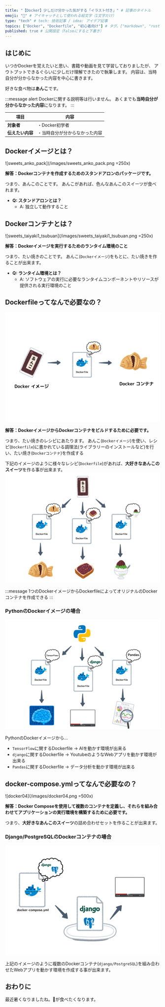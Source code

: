 ```yaml
---
title: "【Docker】少しだけ分かった気がする「イラスト付き」" # 記事のタイトル
emoji: "🍧" # アイキャッチとして使われる絵文字（1文字だけ）
type: "tech" # tech: 技術記事 / idea: アイデア記事
topics: ["Docker", "Dockerfile", "初心者向け"] # タグ。["markdown", "rust", "aws"]のように指定する
published: true # 公開設定（falseにすると下書き）
---
```

## はじめに
いつかDockerを覚えたいと思い、書籍や動画を見て学習しておりましたが、
アウトプットできるぐらいに少しだけ理解できたので執筆します。
内容は、当時自分が分からなかった内容を中心に書きます。

好きな食べ物は**あんこ**です。

:::message alert
Dockerに関する説明等は行いません。
あくまでも**当時自分が分からなかった内容**になります。
:::

|  項目  | 内容  |
| ---- | ---- |
|  **対象者**  |  ・Docker初学者  |
|  **伝えたい内容**  |  ・当時自分が分からなかった内容  |

## Dockerイメージとは？
![sweets_anko_pack](/images/sweets_anko_pack.png =250x)

**解答：Dockerコンテナを作成するためのスタンドアロンのパッケージです。**

つまり、あんこのことです。
あんこがあれば、色んなあんこのスイーツが食べれます。

- **Q: スタンドアロンとは？**
    - A: 独立して動作すること

## Dockerコンテナとは？
![sweets_taiyaki1_tsubuan](/images/sweets_taiyaki1_tsubuan.png =250x)

**解答：Dockerイメージを実行するためのランタイム環境のこと**

つまり、たい焼きのことです。
あんこ(`Dockerイメージ`)をもとに、たい焼きを作ることが出来ます。

- **Q: ランタイム環境とは？**
    - A: ソフトウェアの実行に必要なランタイムコンポーネントやリソースが提供される実行環境のこと

## Dockerfileってなんで必要なの？
![docker01](/images/docker01.png)

**解答：DockerイメージからDockerコンテナをビルドするために必要です。**

つまり、たい焼きのレシピにあたります。
あんこ(`Dockerイメージ`)を使い、レシピ(`Dockerfile`)に書かれている調理法(ライブラリーのインストールなど)を行い、たい焼き(`Dockerコンテナ`)を作成する

下記のイメージのように様々なレシピ(`Dockerfile`)があれば、**大好きなあんこのスイーツ**を作る事が出来ます。
![docker02](/images/docker02.png)

:::message
1つのDockerイメージからDockerfileによってオリジナルのDockerコンテナを作成できる
:::

### PythonのDockerイメージの場合
![docker03](/images/docker03.png)

PythonのDockerイメージから...
- `TensorFlow`に関するDockerfile -> AIを動かす環境が出来る
- `django`に関するDockerfile -> YoutubeのようなWebアプリを動かす環境が出来る
- `Pandas`に関するDockerfile -> データ分析を動かす環境が出来る

## docker-compose.ymlってなんで必要なの？
![docker04](/images/docker04.png =500x)

**解答：Docker Composeを使用して複数のコンテナを定義し、それらを組み合わせてアプリケーションの実行環境を構築するために必要です。**

つまり、**大好きなあんこのスイーツ**の詰め合わせセットを作ることが出来ます。
### Django/PostgreSQLのDockerコンテナの場合
![docker05](/images/docker05.png)

上記のイメージのように複数のDockerコンテナ(`django/PostgreSQL`)を組み合わせたWebアプリを動かす環境を作成する事が出来ます。

## おわりに
最近暑くなりましたね。🍧が食べたくなります。